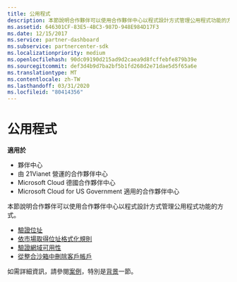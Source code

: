 ```yaml
---
title: 公用程式
description: 本節說明合作夥伴可以使用合作夥伴中心以程式設計方式管理公用程式功能的方式。
ms.assetid: 646301CF-83E5-4BC3-987D-948E984D17F3
ms.date: 12/15/2017
ms.service: partner-dashboard
ms.subservice: partnercenter-sdk
ms.localizationpriority: medium
ms.openlocfilehash: 90dc09190d215ad9d2caea9d8fcffebfe879b39e
ms.sourcegitcommit: def3d4b9d7ba2bf5b1fd268d2e71dae5d5f65a6e
ms.translationtype: MT
ms.contentlocale: zh-TW
ms.lasthandoff: 03/31/2020
ms.locfileid: "80414356"
---
```

# <a name="utilities"></a>公用程式


**適用於**

- 夥伴中心
- 由 21Vianet 營運的合作夥伴中心
- Microsoft Cloud 德國合作夥伴中心
- Microsoft Cloud for US Government 適用的合作夥伴中心

本節說明合作夥伴可以使用合作夥伴中心以程式設計方式管理公用程式功能的方式。

- [驗證位址](validate-an-address.md)
- [依市場取得位址格式化規則](get-market-specific-validation-data.md)
- [驗證網域可用性](verify-domain-availability.md)
- [從整合沙箱中刪除客戶帳戶](delete-a-customer-account-from-the-integration-sandbox.md)

如需詳細資訊，請參閱[案例](scenarios.md)，特別是[背景](scenarios.md#background)一節。